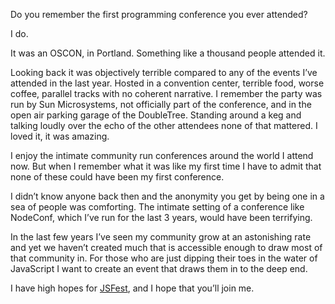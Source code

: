 

Do you remember the first programming conference you ever attended? 

I do.

It was an OSCON, in Portland. Something like a thousand people attended it.

Looking back it was objectively terrible compared to any of the events I’ve attended in the last year.
Hosted in a convention center, terrible food, worse coffee, parallel tracks with no coherent narrative. I
remember the party was run by Sun Microsystems, not officially part of the conference, and in the open air
parking garage of the DoubleTree. Standing around a keg and talking loudly over the echo of the other
attendees none of that mattered. I loved it, it was amazing.

I enjoy the intimate community run conferences around the world I attend now. But when I remember what it was
like my first time I have to admit that none of these could have been my first conference.

I didn’t know anyone back then and the anonymity you get by being one in a sea of people was comforting. The
intimate setting of a conference like NodeConf, which I’ve run for the last 3 years, would have been
terrifying.

In the last few years I’ve seen my community grow at an astonishing rate and yet we haven’t created much
that is accessible enough to draw most of that community in. For those who are just dipping their toes in the
water of JavaScript I want to create an event that draws them in to the deep end.

I have high hopes for [JSFest](http://jsfest.com), and I hope that you’ll join me.